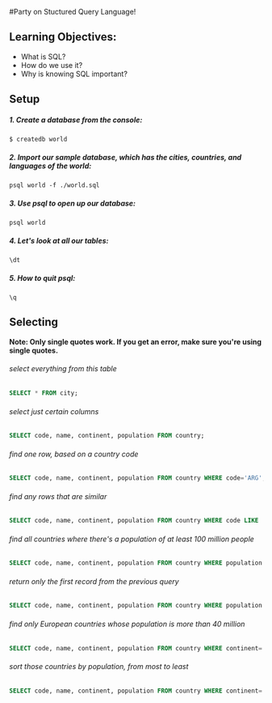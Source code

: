 #Party on Stuctured Query Language!

## Learning Objectives:
- What is SQL?
- How do we use it?
- Why is knowing SQL important?

## Setup
##### 1. Create a database from the console:
  ```
  $ createdb world
  ```

##### 2. Import our sample database, which has the cities, countries, and languages of the world:
  ```
  psql world -f ./world.sql
  ```

##### 3. Use psql to open up our database:
  ```
  psql world
  ```

##### 4. Let's look at all our tables:
  ```
  \dt
  ```

##### 5. How to quit psql:
  ```
  \q
  ```

## Selecting

**Note: Only single quotes work. If you get an error, make sure you're using single quotes.**

###### select everything from this table
```SQL
SELECT * FROM city;
```

###### select just certain columns
```SQL
SELECT code, name, continent, population FROM country;
```

###### find one row, based on a country code
```SQL
SELECT code, name, continent, population FROM country WHERE code='ARG';
```

###### find any rows that are similar
```SQL
SELECT code, name, continent, population FROM country WHERE code LIKE 'AR%';
```

###### find all countries where there's a population of at least 100 million people
```SQL
SELECT code, name, continent, population FROM country WHERE population >= 100000000;
```

###### return only the first record from the previous query
```SQL
SELECT code, name, continent, population FROM country WHERE population >= 100000000 LIMIT 1;
```

###### find only European countries whose population is more than 40 million
```SQL
SELECT code, name, continent, population FROM country WHERE continent='Europe' AND population > 40000000;
```

###### sort those countries by population, from most to least
```SQL
SELECT code, name, continent, population FROM country WHERE continent='Europe' AND population > 40000000 ORDER BY population DESC;
```
